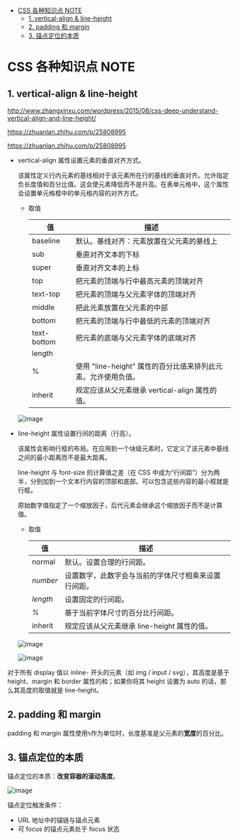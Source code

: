 - [CSS 各种知识点 NOTE](#css-%E5%90%84%E7%A7%8D%E7%9F%A5%E8%AF%86%E7%82%B9-note)
  - [1. vertical-align & line-height](#1-vertical-align-line-height)
  - [2. padding 和 margin](#2-padding-%E5%92%8C-margin)
  - [3. 锚点定位的本质](#3-%E9%94%9A%E7%82%B9%E5%AE%9A%E4%BD%8D%E7%9A%84%E6%9C%AC%E8%B4%A8)

# CSS 各种知识点 NOTE

## 1. vertical-align & line-height

http://www.zhangxinxu.com/wordpress/2015/08/css-deep-understand-vertical-align-and-line-height/

https://zhuanlan.zhihu.com/p/25808995

https://zhuanlan.zhihu.com/p/25808995

- vertical-align 属性设置元素的垂直对齐方式。

  该属性定义行内元素的基线相对于该元素所在行的基线的垂直对齐。允许指定负长度值和百分比值。这会使元素降低而不是升高。在表单元格中，这个属性会设置单元格框中的单元格内容的对齐方式。

  - 取值

    | 值           | 描述                                     |
    | ----------- | -------------------------------------- |
    | baseline    | 默认。基线对齐：元素放置在父元素的基线上                       |
    | sub         | 垂直对齐文本的下标                             |
    | super       | 垂直对齐文本的上标                              |
    | top         | 把元素的顶端与行中最高元素的顶端对齐                     |
    | text-top    | 把元素的顶端与父元素字体的顶端对齐                      |
    | middle      | 把此元素放置在父元素的中部                         |
    | bottom      | 把元素的顶端与行中最低的元素的顶端对齐                   |
    | text-bottom | 把元素的底端与父元素字体的底端对齐                    |
    | length      |                                        |
    | %           | 使用 "line-height" 属性的百分比值来排列此元素。允许使用负值。 |
    | inherit     | 规定应该从父元素继承 vertical-align 属性的值。        |

  ![image](http://otaivnlxc.bkt.clouddn.com/jpg/2017/11/10/d8f016b8b78de4de138b2179d6925e9e.jpg)

- line-height 属性设置行间的距离（行高）。

  该属性会影响行框的布局。在应用到一个块级元素时，它定义了该元素中基线之间的最小距离而不是最大距离。

  line-height 与 font-size 的计算值之差（在 CSS 中成为“行间距”）分为两半，分别加到一个文本行内容的顶部和底部。可以包含这些内容的最小框就是行框。

  原始数字值指定了一个缩放因子，后代元素会继承这个缩放因子而不是计算值。

  - 取值  

    | 值        | 描述                           |
    | -------- | ---------------------------- |
    | normal   | 默认。设置合理的行间距。                 |
    | *number* | 设置数字，此数字会与当前的字体尺寸相乘来设置行间距。   |
    | *length* | 设置固定的行间距。                    |
    | *%*      | 基于当前字体尺寸的百分比行间距。             |
    | inherit  | 规定应该从父元素继承 line-height 属性的值。 |

  ![image](http://otaivnlxc.bkt.clouddn.com/jpg/2017/11/10/7cb991bdfc4bbdc0eec71fa16177dffe.jpg)

  ![image](http://otaivnlxc.bkt.clouddn.com/jpg/2017/11/10/4ad4ab8395f114b25ce83fe6ba9e8c6b.jpg)

对于所有 display 值以 inline- 开头的元素（如 img / input / svg），其高度是基于 height、margin 和 border 属性的和；如果你将其 height 设置为 auto 的话，那么其高度的取值就是 line-height。

## 2. padding 和 margin

padding 和 margin 属性使用`%`作为单位时，长度基准是父元素的**宽度**的百分比。

## 3. 锚点定位的本质

锚点定位的本质：**改变容器的滚动高度**。

![image](http://otaivnlxc.bkt.clouddn.com/jpg/2017/11/30/149ea942f140e08ad92c63b73d3e14da.jpg)

锚点定位触发条件：
- URL 地址中的锚链与锚点元素
- 可 focus 的锚点元素处于 focus 状态

